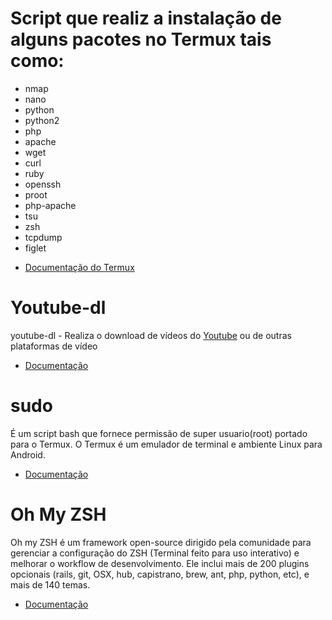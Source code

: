 
# Script que realiz a instalação de alguns pacotes no Termux tais como:
* nmap
* nano
* python
* python2
* php
* apache
* wget
* curl
* ruby
* openssh
* proot
* php-apache
* tsu
* zsh
* tcpdump
* figlet
- [Documentação do Termux](https://wiki.termux.com/wiki/FAQ)

# Youtube-dl

youtube-dl - Realiza o download de vídeos do [Youtube](https://youtube.com) ou de outras plataformas de vídeo
- [Documentação](https://github.com/rg3/youtube-dl.git)

# sudo
É um script bash que fornece permissão de super usuario(root) portado para o Termux.
O Termux é um emulador de terminal e ambiente Linux para Android.
- [Documentação](https://gitlab.com/st42/termux-sudo)

# Oh My ZSH

Oh my ZSH é um framework open-source dirigido pela comunidade para gerenciar a configuração do ZSH (Terminal feito para uso interativo) e melhorar o workflow de desenvolvimento. Ele inclui mais de 200 plugins opcionais (rails, git, OSX, hub, capistrano, brew, ant, php, python, etc), e mais de 140 temas.
- [Documentação](https://github.com/robbyrussell/oh-my-zsh)

